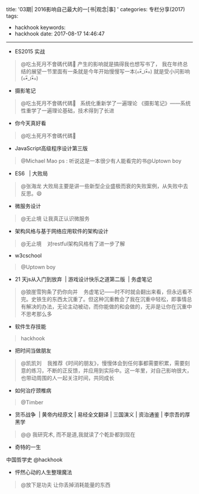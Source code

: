 title: '03期| 2016影响自己最大的一[书|观念|事] '
categories: 专栏分享(2017)
tags:
  - hackhook
keywords:
  - hackhook
date: 2017-08-17 14:46:47
---
* ES2015 实战     
> @吃圡死月不會碼代碼🌙 
产生的影响就是搞得我也想写书了， 我在年终总结的展望一节里面有一条就是今年开始慢慢写一本(๑•ี_เ•ี๑) 
就是受小问影响(๑•ี_เ•ี๑)   

* 摄影笔记 
> @吃圡死月不會碼代碼🌙   
系统化重新学了一遍理论 
《摄影笔记》——系统性重学了一遍理论基础，技术得到了长进 

* 你今天真好看 
> @吃圡死月不會碼代碼🌙   

* JavaScript高级程序设计第三版 
> @Michael Mao 
ps : 听说这是一本很少有人能看完的书@Uptown boy 

* ES6   | 大败局 
> @张海龙 
大败局主要是讲一些新型企业盛极而衰的失败案例，从失败中去反思。😄 

* 微服务设计   
> @无止境 
让我真正认识微服务 

* 架构风格与基于网络应用软件的架构设计   
> @无止境    
对restful架构风格有了进一步了解 

* w3cschool   
> @Uptown boy    

* 21 天js从入门到放弃  | 游戏设计快乐之道第二版  | 务虚笔记 
> @狼崖雪狗条了扔你向并    
务虚笔记——时不时就会翻出来看，但永远看不完。史铁生的东西太沉重了。但这种沉重教会了我在沉重中轻松，即事情总有解决的办法，无论主动被动，而你能做的和会做的，无非是让你在沉重中不思考那么多 

* 软件生存技能   
> hackhook   

* 把时间当做朋友 
> @凯凯刘    
我推荐《时间的朋友》，慢慢体会到任何事都需要积累，需要刻意的练习，不断的正反馈，并应用到实际中。这一年里，对自己影响很大，也带动周围的人一起关注时间，共同成长 

* 如何治疗颈椎病 
> @Timber    

* 货币战争  | 黄帝内经原文 | 易经全文翻译 | 三国演义 | 资治通鉴 | 李宗吾的厚黑学 
> @@ 
> 我研究术, 而不是道,我就读了个乾卦都到现在 

* 奇特的一生   
> 

中国哲学史 
@hackhook 

* 怦然心动的人生整理魔法   
> @放下是功夫 
让你丢掉消耗能量的东西 


